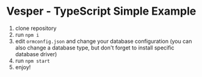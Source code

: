 # Vesper - TypeScript Simple Example

1. clone repository
2. run `npm i`
3. edit `ormconfig.json` and change your database configuration (you can also change a database type, but don't forget to install specific database driver)
4. run `npm start`
5. enjoy!
